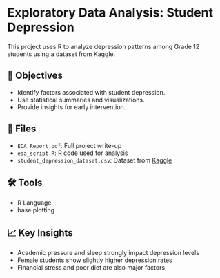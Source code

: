 # Exploratory Data Analysis: Student Depression

This project uses R to analyze depression patterns among Grade 12 students using a dataset from Kaggle. 

## 📌 Objectives
- Identify factors associated with student depression.
- Use statistical summaries and visualizations.
- Provide insights for early intervention.

## 📂 Files
- `EDA_Report.pdf`: Full project write-up
- `eda_script.R`: R code used for analysis
- `student_depression_dataset.csv`: Dataset from [Kaggle](https://www.kaggle.com/datasets/adilshamim8/student-depression-dataset)

## 🛠️ Tools
- R Language
- base plotting

## 📈 Key Insights
- Academic pressure and sleep strongly impact depression levels
- Female students show slightly higher depression rates
- Financial stress and poor diet are also major factors
